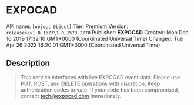 # EXPOCAD
API name: `[object Object]`
Tier: Premium
Version: `releases/v1.0.1573\1.0.1573.2770`
Publisher: **EXPOCAD**
Created: Mon Dec 16 2019 17:32:10 GMT+0000 (Coordinated Universal Time)
Changed: Tue Apr 26 2022 16:20:01 GMT+0000 (Coordinated Universal Time)

## Description
> This service interfaces with live EXPOCAD event data.  Please use PUT, POST, and DELETE operations with discretion. Keep authorization codes private. If your code has been compromised, contact tech@expocad.com immediately.
